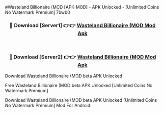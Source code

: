 #Wasteland Billionaire (MOD [APK-MOD] - APK Unlocked - [Unlimited Coins No Watermark Premium] 7bwb0



<div align="center">

<h3>🔴 Download [Server1] 👉👉 <a href="https://momento.my/?title=Wasteland_Billionaire_(MOD">Wasteland Billionaire (MOD Mod Apk</a></h3><br>

<h3>🔴 Download [Server2] 👉👉 <a href="https://momento.my/?title=Wasteland_Billionaire_(MOD">Wasteland Billionaire (MOD Mod Apk</a></h3>
</div>



Download Wasteland Billionaire (MOD beta APK Unlocked

Free Wasteland Billionaire (MOD beta APK Unlocked [Unlimited Coins No Watermark Premium]

Download Wasteland Billionaire (MOD beta APK Unlocked [Unlimited Coins No Watermark Premium] Mod For Android
